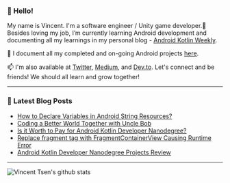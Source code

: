 ### 👋 Hello!

My name is Vincent. I'm a software engineer / Unity game developer.🌱 Besides loving my job, I’m currently learning Android development and documenting all my learnings in my personal blog - [Android Kotlin Weekly](https://vtsen.hashnode.dev/).

💞️ I document all my completed and on-going Android projects [here](https://vtsen.hashnode.dev/projects).

📫 I'm also available at [Twitter](https://twitter.com/vinchamp77), [Medium](https://vtsen.medium.com/), and [Dev.to](https://dev.to/vtsen). Let's connect and be friends! We should all learn and grow together!

---

### 📝 Latest Blog Posts
<!-- BLOG-POST-LIST:START -->
- [How to Declare Variables in Android String Resources?](https://vtsen.hashnode.dev/how-to-declare-variables-in-android-string-resources)
- [Coding a Better World Together with Uncle Bob](https://vtsen.hashnode.dev/coding-a-better-world-together-with-uncle-bob)
- [Is it Worth to Pay for Android Kotlin Developer Nanodegree?](https://vtsen.hashnode.dev/is-it-worth-to-pay-for-android-kotlin-developer-nanodegree)
- [Replace fragment tag with FragmentContainerView Causing Runtime Error](https://vtsen.hashnode.dev/replace-fragment-tag-with-fragmentcontainerview-causing-runtime-error)
- [Android Kotlin Developer Nanodegree Projects Review](https://vtsen.hashnode.dev/android-kotlin-developer-nanodegree-projects-review)
<!-- BLOG-POST-LIST:END -->

---

![Vincent Tsen's github stats](https://github-readme-stats.vercel.app/api?username=vinchamp77&show_icons=true&count_private=true&hide=issues,prs)

<!---
vinchamp77/vinchamp77 is a ✨ special ✨ repository because its `README.md` (this file) appears on your GitHub profile.
You can click the Preview link to take a look at your changes.
- 👋 Hi, I’m @vinchamp77
- 👀 I’m interested in ...
- 🌱 I’m currently learning ...
- 💞️ I’m looking to collaborate on ...
- 📫 How to reach me ...
--->

